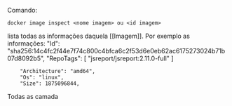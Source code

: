 Comando:
```
docker image inspect <nome imagem> ou <id imagem>
```

lista todas as informações daquela [[Imagem]]. Por exemplo as informações: 
"Id": "sha256:14c4fc2f44e7f74c800c4bfca6c2f53d6e0eb62ac6175273024b71b07d8092b5",
        "RepoTags": [
            "jsreport/jsreport:2.11.0-full"
            ]

        "Architecture": "amd64",
        "Os": "linux",
        "Size": 1875096844,
Todas as camada

